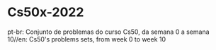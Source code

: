 # Cs50x-2022
pt-br: Conjunto de problemas do curso Cs50, da semana 0 a semana 10//en: Cs50's problems sets, from week 0 to week 10
